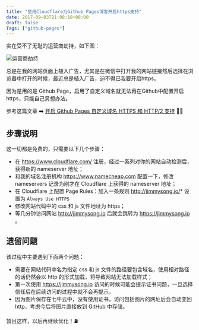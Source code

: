 ```yaml
---
title: "使用Cloudflare为Github Pages博客开启https支持"
date: 2017-09-03T21:08:18+08:00
draft: false
Tags: ["github-pages"]
---
```


实在受不了无耻的运营商劫持，如下图：

![运营商劫持](/media/operator-dns-hijacking-ad.jpg)

总是在我的网站页面上植入广告，尤其是在微信中打开我的网站链接然后选择在浏览器中打开的时候，最近总是植入广告，迫不得已我要开启https。

因为是用的是 Github Page，启用了自定义域名就无法再在Github中配置开启https，只能自己另想办法。

参考这篇文章 ➡️ [开启 Github Pages 自定义域名 HTTPS 和 HTTP/2 支持](https://zhuanlan.zhihu.com/p/22667528) 👏👏

## 步骤说明

这一切都是免费的，只需要以下几个步骤：

- 在 https://www.cloudflare.com/ 注册，经过一系列对你的网站自动检测后，获得新的 nameserver 地址；
- 和我的域名注册机构 https://www.namecheap.com 配置一下，修改 nameservers 记录为刚才在 Cloudflare 上获得的 nameserver 地址；
- 在 Cloudflare 上配置 Page Rules：加入一条规则 http://jimmysong.io/* 设置为 `Always Use HTTPS`
- 修改网站代码中的 css 和 js 文件地址为 https；
- 等几分钟访问网站 http://jimmysong.io 后就会跳转为 https://jimmysong.io 。

## 遗留问题

该过程中主要遇到下面两个问题：

- 需要在网站代码中名为指定 css 和 js 文件的路径要包含域名，使用相对路径的话仍然会以 http 的形式加载，将导致网站无法加载样式；
- 第一次使用 https://jimmysong.io 访问的时候可能会提示证书问题，一旦选择信任后在后续访问的过程中就不会再提示。
- 因为图片保存在七牛云中，没有使用证书，访问包括图片的网址后会自动变回 http，考虑今后将图片直接放到 GitHub 中存储。

暂且这样，以后再继续优化！⛽️

